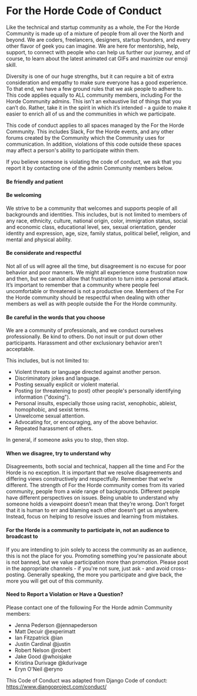 # For the Horde Code of Conduct

Like the technical and startup community as a whole, the For the Horde Community is made up of a mixture of people from all over the North and beyond. We are coders, freelancers, designers, startup founders, and every other flavor of geek you can imagine. We are here for mentorship, help, support, to connect with people who can help us further our journey, and of course, to learn about the latest animated cat GIFs and maximize our emoji skill.

Diversity is one of our huge strengths, but it can require a bit of extra consideration and empathy to make sure everyone has a good experience. To that end, we have a few ground rules that we ask people to adhere to. This code applies equally to ALL community members, including For the Horde Community admins. This isn’t an exhaustive list of things that you can’t do. Rather, take it in the spirit in which it’s intended - a guide to make it easier to enrich all of us and the communities in which we participate.

This code of conduct applies to all spaces managed by the For the Horde Community. This includes Slack, For the Horde events, and any other forums created by the Community which the Community uses for communication. In addition, violations of this code outside these spaces may affect a person's ability to participate within them.

If you believe someone is violating the code of conduct, we ask that you report it by contacting one of the admin Community members below.

#### Be friendly and patient

#### Be welcoming

We strive to be a community that welcomes and supports people of all backgrounds and identities. This includes, but is not limited to members of any race, ethnicity, culture, national origin, color, immigration status, social and economic class, educational level, sex, sexual orientation, gender identity and expression, age, size, family status, political belief, religion, and mental and physical ability.

#### Be considerate and respectful

Not all of us will agree all the time, but disagreement is no excuse for poor behavior and poor manners. We might all experience some frustration now and then, but we cannot allow that frustration to turn into a personal attack. It’s important to remember that a community where people feel uncomfortable or threatened is not a productive one. Members of the For the Horde community should be respectful when dealing with other members as well as with people outside the For the Horde community.

#### Be careful in the words that you choose

We are a community of professionals, and we conduct ourselves professionally. Be kind to others. Do not insult or put down other participants. Harassment and other exclusionary behavior aren't acceptable.

This includes, but is not limited to:

- Violent threats or language directed against another person.
- Discriminatory jokes and language.
- Posting sexually explicit or violent material.
- Posting (or threatening to post) other people's personally identifying information ("doxing").
- Personal insults, especially those using racist, xenophobic, ableist, homophobic, and sexist terms.
- Unwelcome sexual attention.
- Advocating for, or encouraging, any of the above behavior.
- Repeated harassment of others.

In general, if someone asks you to stop, then stop.

#### When we disagree, try to understand why

Disagreements, both social and technical, happen all the time and For the Horde is no exception. It is important that we resolve disagreements and differing views constructively and respectfully. Remember that we’re different. The strength of For the Horde community comes from its varied community, people from a wide range of backgrounds. Different people have different perspectives on issues. Being unable to understand why someone holds a viewpoint doesn’t mean that they’re wrong. Don’t forget that it is human to err and blaming each other doesn’t get us anywhere. Instead, focus on helping to resolve issues and learning from mistakes.

#### For the Horde is a community to participate in, not an audience to broadcast to

If you are intending to join solely to access the community as an audience, this is not the place for you. Promoting something you're passionate about is not banned, but we value participation more than promotion. Please post in the appropriate channels - if you're not sure, just ask - and avoid cross-posting. Generally speaking, the more you participate and give back, the more you will get out of this community.

#### Need to Report a Violation or Have a Question?

Please contact one of the following For the Horde admin Community members:

- Jenna Pederson @jennapederson
- Matt Decuir @experimatt
- Ian Fitzpatrick @ian
- Justin Cardinal @justin
- Robert Nelson @robert
- Jake Good @whoisjake
- Kristina Durivage @kdurivage
- Eryn O'Neil @eryno

This Code of Conduct was adapted from Django Code of conduct: https://www.djangoproject.com/conduct/

